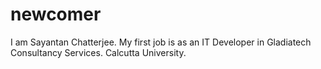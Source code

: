 # newcomer
I am Sayantan Chatterjee.
My first job is as an IT Developer in Gladiatech Consultancy Services.
Calcutta University.
